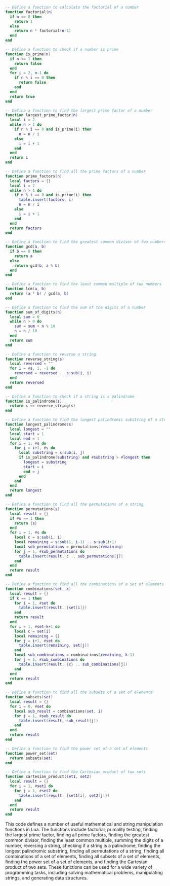 ```lua
-- Define a function to calculate the factorial of a number
function factorial(n)
  if n == 0 then
    return 1
  else
    return n * factorial(n-1)
  end
end

-- Define a function to check if a number is prime
function is_prime(n)
  if n <= 1 then
    return false
  end
  for i = 2, n-1 do
    if n % i == 0 then
      return false
    end
  end
  return true
end

-- Define a function to find the largest prime factor of a number
function largest_prime_factor(n)
  local i = 2
  while n > 1 do
    if n % i == 0 and is_prime(i) then
      n = n / i
    else
      i = i + 1
    end
  end
  return i
end

-- Define a function to find all the prime factors of a number
function prime_factors(n)
  local factors = {}
  local i = 2
  while n > 1 do
    if n % i == 0 and is_prime(i) then
      table.insert(factors, i)
      n = n / i
    else
      i = i + 1
    end
  end
  return factors
end

-- Define a function to find the greatest common divisor of two numbers
function gcd(a, b)
  if b == 0 then
    return a
  else
    return gcd(b, a % b)
  end
end

-- Define a function to find the least common multiple of two numbers
function lcm(a, b)
  return (a * b) / gcd(a, b)
end

-- Define a function to find the sum of the digits of a number
function sum_of_digits(n)
  local sum = 0
  while n > 0 do
    sum = sum + n % 10
    n = n / 10
  end
  return sum
end

-- Define a function to reverse a string
function reverse_string(s)
  local reversed = ""
  for i = #s, 1, -1 do
    reversed = reversed .. s:sub(i, i)
  end
  return reversed
end

-- Define a function to check if a string is a palindrome
function is_palindrome(s)
  return s == reverse_string(s)
end

-- Define a function to find the longest palindromic substring of a string
function longest_palindrome(s)
  local longest = ""
  local start = 1
  local end = 1
  for i = 1, #s do
    for j = i+1, #s do
      local substring = s:sub(i, j)
      if is_palindrome(substring) and #substring > #longest then
        longest = substring
        start = i
        end = j
      end
    end
  end
  return longest
end

-- Define a function to find all the permutations of a string
function permutations(s)
  local result = {}
  if #s == 1 then
    return {s}
  end
  for i = 1, #s do
    local c = s:sub(i, i)
    local remaining = s:sub(1, i-1) .. s:sub(i+1)
    local sub_permutations = permutations(remaining)
    for j = 1, #sub_permutations do
      table.insert(result, c .. sub_permutations[j])
    end
  end
  return result
end

-- Define a function to find all the combinations of a set of elements
function combinations(set, k)
  local result = {}
  if k == 1 then
    for i = 1, #set do
      table.insert(result, {set[i]})
    end
    return result
  end
  for i = 1, #set-k+1 do
    local c = set[i]
    local remaining = {}
    for j = i+1, #set do
      table.insert(remaining, set[j])
    end
    local sub_combinations = combinations(remaining, k-1)
    for j = 1, #sub_combinations do
      table.insert(result, {c} .. sub_combinations[j])
    end
  end
  return result
end

-- Define a function to find all the subsets of a set of elements
function subsets(set)
  local result = {}
  for i = 0, #set do
    local sub_result = combinations(set, i)
    for j = 1, #sub_result do
      table.insert(result, sub_result[j])
    end
  end
  return result
end

-- Define a function to find the power set of a set of elements
function power_set(set)
  return subsets(set)
end

-- Define a function to find the Cartesian product of two sets
function cartesian_product(set1, set2)
  local result = {}
  for i = 1, #set1 do
    for j = 1, #set2 do
      table.insert(result, {set1[i], set2[j]})
    end
  end
  return result
end
```

This code defines a number of useful mathematical and string manipulation functions in Lua. The functions include factorial, primality testing, finding the largest prime factor, finding all prime factors, finding the greatest common divisor, finding the least common multiple, summing the digits of a number, reversing a string, checking if a string is a palindrome, finding the longest palindromic substring, finding all permutations of a string, finding all combinations of a set of elements, finding all subsets of a set of elements, finding the power set of a set of elements, and finding the Cartesian product of two sets. These functions can be used for a wide variety of programming tasks, including solving mathematical problems, manipulating strings, and generating data structures.